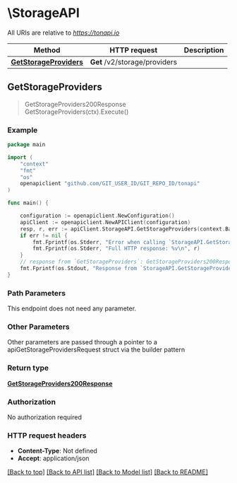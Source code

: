 # \StorageAPI

All URIs are relative to *https://tonapi.io*

Method | HTTP request | Description
------------- | ------------- | -------------
[**GetStorageProviders**](StorageAPI.md#GetStorageProviders) | **Get** /v2/storage/providers | 



## GetStorageProviders

> GetStorageProviders200Response GetStorageProviders(ctx).Execute()





### Example

```go
package main

import (
	"context"
	"fmt"
	"os"
	openapiclient "github.com/GIT_USER_ID/GIT_REPO_ID/tonapi"
)

func main() {

	configuration := openapiclient.NewConfiguration()
	apiClient := openapiclient.NewAPIClient(configuration)
	resp, r, err := apiClient.StorageAPI.GetStorageProviders(context.Background()).Execute()
	if err != nil {
		fmt.Fprintf(os.Stderr, "Error when calling `StorageAPI.GetStorageProviders``: %v\n", err)
		fmt.Fprintf(os.Stderr, "Full HTTP response: %v\n", r)
	}
	// response from `GetStorageProviders`: GetStorageProviders200Response
	fmt.Fprintf(os.Stdout, "Response from `StorageAPI.GetStorageProviders`: %v\n", resp)
}
```

### Path Parameters

This endpoint does not need any parameter.

### Other Parameters

Other parameters are passed through a pointer to a apiGetStorageProvidersRequest struct via the builder pattern


### Return type

[**GetStorageProviders200Response**](GetStorageProviders200Response.md)

### Authorization

No authorization required

### HTTP request headers

- **Content-Type**: Not defined
- **Accept**: application/json

[[Back to top]](#) [[Back to API list]](../README.md#documentation-for-api-endpoints)
[[Back to Model list]](../README.md#documentation-for-models)
[[Back to README]](../README.md)

